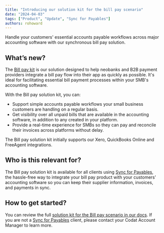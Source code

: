 ```yaml
---
title: "Introducing our solution kit for the bill pay scenario"
date: "2024-04-03"
tags: ["Product", "Update", "Sync for Payables"]
authors: rohoward
---
```


Handle your customers' essential accounts payable workflows across major accounting software with our synchronous bill pay solution.

<!--truncate-->

## What’s new? 

The [Bill pay kit](/payables/bill-pay-kit) is our solution designed to help neobanks and B2B payment providers integrate a bill pay flow into their app as quickly as possible. It's ideal for facilitating essential bill payment processes within your SMB's accounting software. 

With the Bill pay solution kit, you can: 

- Support simple accounts payable workflows your small business customers are handling on a regular basis. 
- Get visibility over all unpaid bills that are available in the accounting software, in addition to any created in your platform. 
- Provide a real-time experience for SMBs so they can pay and reconcile their invoices across platforms without delay. 

The Bill pay solution kit initially supports our Xero, QuickBooks Online and FreeAgent integrations. 

## Who is this relevant for? 

The Bill pay solution kit is available for all clients using [Sync for Payables](/payables/overview), the hassle-free way to integrate your bill pay product with your customers’ accounting software so you can keep their supplier information, invoices, and payments in sync. 

## How to get started?

You can review the full [solution kit for the Bill pay scenario in our docs](/payables/bill-pay-kit). If you are not a [Sync for Payables](/payables/overview) client, please contact your Codat Account Manager to learn more. 
